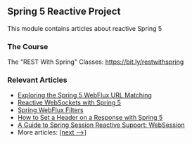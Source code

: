 ## Spring 5 Reactive Project

This module contains articles about reactive Spring 5

### The Course
The "REST With Spring" Classes: https://bit.ly/restwithspring

### Relevant Articles

- [Exploring the Spring 5 WebFlux URL Matching](https://www.baeldung.com/spring-5-mvc-url-matching)
- [Reactive WebSockets with Spring 5](https://www.baeldung.com/spring-5-reactive-websockets)
- [Spring WebFlux Filters](https://www.baeldung.com/spring-webflux-filters)
- [How to Set a Header on a Response with Spring 5](https://www.baeldung.com/spring-response-header)
- [A Guide to Spring Session Reactive Support: WebSession](https://www.baeldung.com/spring-session-reactive)
- More articles: [[next -->]](../spring-5-reactive-2)

